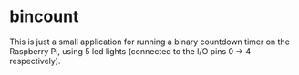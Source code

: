 bincount
========

This is just a small application for running a binary countdown timer on the
Raspberry Pi, using 5 led lights (connected to the I/O pins 0 -> 4 respectively).
